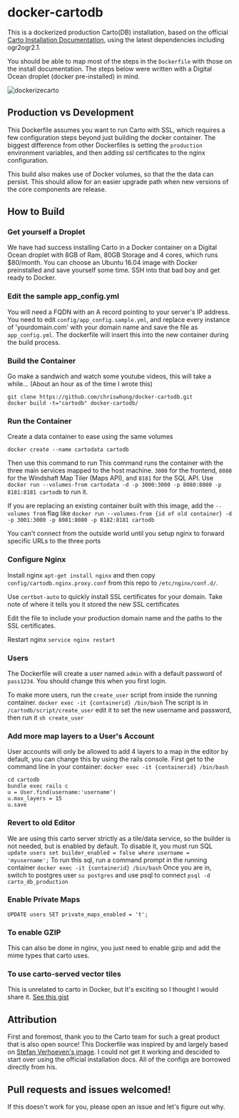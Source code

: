 # docker-cartodb
This is a dockerized production Carto(DB) installation, based on the official [Carto Installation Documentation](http://cartodb.readthedocs.io/en/latest/install.html), using the latest dependencies including ogr2ogr2.1.  

You should be able to map most of the steps in the `Dockerfile` with those on the install documentation. The steps below were written with a Digital Ocean droplet (docker pre-installed) in mind.

![dockerizecarto](https://cloud.githubusercontent.com/assets/1833820/22806442/1703bcac-eef0-11e6-8826-33a126932d23.png)


## Production vs Development
This Dockerfile assumes you want to run Carto with SSL, which requires a few configuration steps beyond just building the docker container.  The biggest difference from other Dockerfiles is setting the `production` environment variables, and then adding ssl certificates to the nginx configuration.

This build also makes use of Docker volumes, so that the the data can persist.  This should allow for an easier upgrade path when new versions of the core components are release.

## How to Build

### Get yourself a Droplet
We have had success installing Carto in a Docker container on a Digital Ocean droplet with 8GB of Ram, 80GB Storage and 4 cores, which runs $80/month.  You can choose an Ubuntu 16.04 image with Docker preinstalled and save yourself some time.  SSH into that bad boy and get ready to Docker.

### Edit the sample app_config.yml
You will need a FQDN with an A record pointing to your server's IP address.  You need to edit `config/app_config.sample.yml`, and replace every instance of 'yourdomain.com' with your domain name and save the file as `app_config.yml`.  The dockerfile will insert this into the new container during the build process. 


### Build the Container
Go make a sandwich and watch some youtube videos, this will take a while... (About an hour as of the time I wrote this)
```
git clone https://github.com/chriswhong/docker-cartodb.git
docker build -t="cartodb" docker-cartodb/
```
### Run the Container
Create a data container to ease using the same volumes
```
docker create --name cartodata cartodb
```

Then use this command to run 
This command runs the container with the three main services mapped to the host machine.  `3000` for the frontend, `8080` for the Windshaft Map Tiler (Maps API), and `8181` for the SQL API.
Use `docker run --volumes-from cartodata -d -p 3000:3000 -p 8080:8080 -p 8181:8181 cartodb` to run it.

If you are replacing an existing container built with this image, add the `--volumes from` flag like `docker run --volumes-from {id of old container} -d -p 3001:3000 -p 8081:8080 -p 8182:8181 cartodb`  

You can't connect from the outside world until you setup nginx to forward specific URLs to the three ports

### Configure Nginx

Install nginx `apt-get install nginx` and then copy `config/cartodb.nginx.proxy.conf` from this repo to `/etc/nginx/conf.d/`. 

Use `certbot-auto` to quickly install SSL certificates for your domain.  Take note of where it tells you it stored the new SSL certificates

Edit the file to include your production domain name and the paths to the SSL certificates.

Restart nginx `service nginx restart`

### Users
The Dockerfile will create a user named `admin` with a default password of `pass1234`.  You should change this when you first login.

To make more users, run the `create_user` script from inside the running container.  `docker exec -it {containerid} /bin/bash` The script is in `/cartodb/script/create_user` edit it to set the new username and password, then run it `sh create_user`

### Add more map layers to a User's Account
User accounts will only be allowed to add 4 layers to a map in the editor by default, you can change this by using the rails console.
First get to the command line in your container: `docker exec -it {containerid} /bin/bash`
```
cd cartodb
bundle exec rails c
u = User.find(username:'username')
u.max_layers = 15
u.save
```

### Revert to old Editor
We are using this carto server strictly as a tile/data service, so the builder is not needed, but is enabled by default.  To disable it, you must run SQL `update users set builder_enabled = false where username = 'myusername';` To run this sql, run a command prompt in the running container `docker exec -it {containerid} /bin/bash` Once you are in, switch to postgres user `su postgres` and use psql to connect `psql -d carto_db_production`

### Enable Private Maps

`UPDATE users SET private_maps_enabled = 't';`

### To enable GZIP
This can also be done in nginx, you just need to enable gzip and add the mime types that carto uses.  

### To use carto-served vector tiles
This is unrelated to carto in Docker, but It's exciting so I thought I would share it.  [See this gist](http://bl.ocks.org/chriswhong/2695b75fd1936bd034df83c91738648d) 

## Attribution
First and foremost, thank you to the Carto team for such a great product that is also open source!
This Dockerfile was inspired by and largely based on [Stefan Verhoeven's image](https://github.com/sverhoeven/docker-cartodb). I could not get it working and descided to start over using the official installation docs.  All of the configs are borrowed directly from his. 

## Pull requests and issues welcomed!
If this doesn't work for you, please open an issue and let's figure out why.
